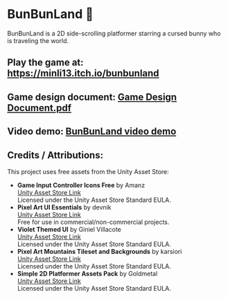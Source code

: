 # BunBunLand 🐇
BunBunLand is a 2D side-scrolling platformer starring a cursed bunny who is traveling the world.

## Play the game at: https://minli13.itch.io/bunbunland
## Game design document: [Game Design Document.pdf](https://github.com/user-attachments/files/22459013/Game.Design.Document.pdf)
## Video demo: [BunBunLand video demo](https://drive.google.com/file/d/1RxYkft4SKPGPvPVe3gCXN79hZ6qPOYZh/view?usp=sharing)
## Credits / Attributions:
This project uses free assets from the Unity Asset Store:
- **Game Input Controller Icons Free** by Amanz  
  [Unity Asset Store Link](https://assetstore.unity.com/packages/2d/gui/icons/game-input-controller-icons-free-285953)  
  Licensed under the Unity Asset Store Standard EULA.
- **Pixel Art UI Essentials** by devnik  
  [Unity Asset Store Link](https://assetstore.unity.com/packages/2d/gui/pixel-art-ui-essentials-329983)  
  Free for use in commercial/non-commercial projects.
- **Violet Themed UI** by Giniel Villacote  
  [Unity Asset Store Link](https://assetstore.unity.com/packages/2d/gui/violet-themed-ui-235559)  
  Licensed under the Unity Asset Store Standard EULA.
- **Pixel Art Mountains Tileset and Backgrounds** by karsiori  
  [Unity Asset Store Link](https://assetstore.unity.com/packages/2d/textures-materials/pixel-art-mountains-tileset-and-backgrounds-309119#description)  
  Licensed under the Unity Asset Store Standard EULA.
- **Simple 2D Platformer Assets Pack** by Goldmetal  
  [Unity Asset Store Link](https://assetstore.unity.com/packages/2d/characters/simple-2d-platformer-assets-pack-188518)  
  Licensed under the Unity Asset Store Standard EULA.
